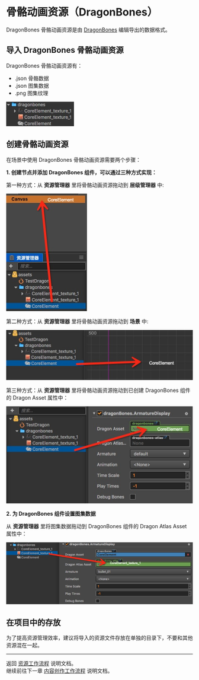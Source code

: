 # 骨骼动画资源（DragonBones）

DragonBones 骨骼动画资源是由 [DragonBones](http://dragonbones.com/) 编辑导出的数据格式。

## 导入 DragonBones 骨骼动画资源

DragonBones 骨骼动画资源有：

- .json 骨骼数据
- .json 图集数据
- .png 图集纹理

![DragonBones](dragonbones/import.png)

## 创建骨骼动画资源

在场景中使用 DragonBones 骨骼动画资源需要两个步骤：

**1. 创建节点并添加 DragonBones 组件，可以通过三种方式实现：**

   第一种方式：从 **资源管理器** 里将骨骼动画资源拖动到 **层级管理器** 中:

![DragonBones](dragonbones/create_1.png) 

   第二种方式：从 **资源管理器** 里将骨骼动画资源拖动到 **场景** 中:

![DragonBones](dragonbones/create_2.png)

   第三种方式：从 **资源管理器** 里将骨骼动画资源拖动到已创建 DragonBones 组件的 Dragon Asset 属性中：

![DragonBones](dragonbones/create_3.png)

**2. 为 DragonBones 组件设置图集数据**

从 **资源管理器** 里将图集数据拖动到 DragonBones 组件的 Dragon Atlas Asset 属性中：

![DragonBones](dragonbones/set_atlas.png)

## 在项目中的存放

为了提高资源管理效率，建议将导入的资源文件存放在单独的目录下，不要和其他资源混在一起。

<hr>

返回 [资源工作流程](index.md) 说明文档。<br>
继续前往下一章 [内容创作工作流程](../content-workflow/index.md) 说明文档。

